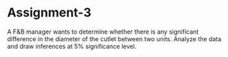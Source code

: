 # Assignment-3
  A F&amp;B manager wants to determine whether there is any significant difference in the diameter of the cutlet between two units. Analyze the data and draw inferences at 5% significance level. 
